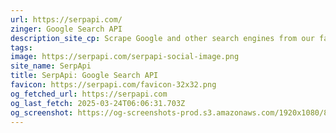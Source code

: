 ```yaml
---
url: https://serpapi.com/
zinger: Google Search API
description_site_cp: Scrape Google and other search engines from our fast, easy, and complete API.
tags: 
image: https://serpapi.com/serpapi-social-image.png
site_name: SerpApi
title: SerpApi: Google Search API
favicon: https://serpapi.com/favicon-32x32.png
og_fetched_url: https://serpapi.com
og_last_fetch: 2025-03-24T06:06:31.703Z
og_screenshot: https://og-screenshots-prod.s3.amazonaws.com/1920x1080/80/false/71a6e0ee8382646403935597d480bbbf533ee06d83dfc1ebef60979b9d4d2f4c.jpeg
---
```


